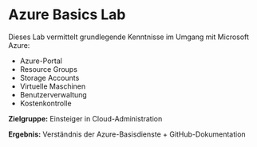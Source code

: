 # Azure Basics Lab
Dieses Lab vermittelt grundlegende Kenntnisse im Umgang mit Microsoft Azure:
- Azure-Portal
- Resource Groups
- Storage Accounts
- Virtuelle Maschinen
- Benutzerverwaltung
- Kostenkontrolle

**Zielgruppe:** Einsteiger in Cloud-Administration

**Ergebnis:** Verständnis der Azure-Basisdienste + GitHub-Dokumentation


